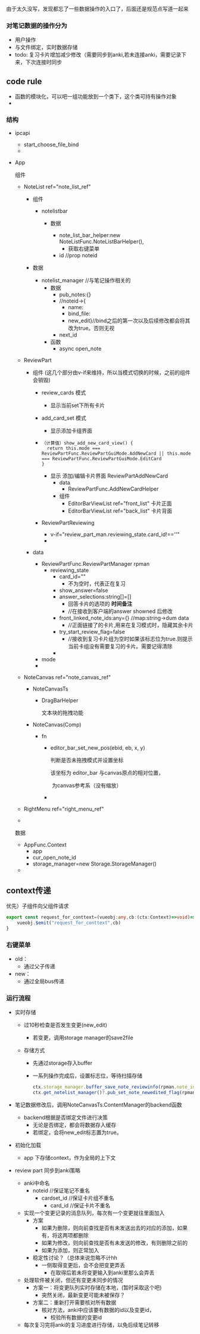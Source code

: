 由于太久没写，发现都忘了一些数据操作的入口了，后面还是规范点写道一起来



### 对笔记数据的操作分为

- 用户操作
- 与文件绑定，实时数据存储
- todo: 复习卡片增加减少修改（需要同步到anki,若未连接anki，需要记录下来，下次连接时同步

## code rule

- 函数的模块化，可以吧一组功能放到一个类下，这个类可持有操作对象
- 

### 结构

- ipcapi

  - start_choose_file_bind
  - 

- App

  组件

  - NoteList ref="note_list_ref"

    - 组件

      - notelistbar

        - 数据

          - note_list_bar_helper:new NoteListFunc.NoteListBarHelper(),
            - 获取右键菜单
          - id //prop noteid

          

    - 数据

      - notelist_manager //与笔记操作相关的
        - 数据
          - pub_notes:{} 
          - //noteid->{
            - name: 
            - bind_file:
            - new_edit}//bind之后的第一次以及后续修改都会将其改为true。否则无视
          - next_id
        - 函数
          - async open_note

  - ReviewPart 

    - 组件 (这几个部分由v-if来维持，所以当模式切换的时候，之前的组件会销毁)

      - review_cards 模式

        - 显示当前set下所有卡片

      - add_card_set 模式

        - 显示添加卡组界面

      - ```
        （计算值）show_add_new_card_view() {
          return this.mode === ReviewPartFunc.ReviewPartGuiMode.AddNewCard || this.mode === ReviewPartFunc.ReviewPartGuiMode.EditCard
        }
        ```

        - 显示 添加/编辑卡片界面 ReviewPartAddNewCard
          - data
            -  ReviewPartFunc.AddNewCardHelper
          - 组件
            - EditorBarViewList ref="front_list" 卡片正面
            - EditorBarViewList  ref="back_list"  卡片背面
        
      - ReviewPartReviewing

        - v-if="review_part_man.reviewing_state.card_id!==''"
        - 
  
    - data
  
      - ReviewPartFunc.ReviewPartManager rpman
        - reviewing_state
          - card_id=""
            - 不为空时，代表正在复习
          - show_answer=false
          - answer_selections:string[]=[]
            - 回答卡片的选项的 **时间备注**
            - //在接收到客户端的answer showned 后修改
          - front_linked_note_ids:any={} //map:string->dum data
            - //正面链接了的卡片,用来在复习模式时，隐藏其余卡片
          - try_start_review_flag=false
            -  //接收到复习卡片组为空时如果该标志位为true.则提示当前卡组没有需要复习的卡片。需要记得清除
          - 
      - mode
      - 
  
  - NoteCanvas ref="note_canvas_ref"
  
    - NoteCanvasTs
  
      - DragBarHelper
  
        文本块的拖拽功能
  
    - NoteCanvas(Comp)
  
      - fn
  
        - editor_bar_set_new_pos(ebid, eb, x, y)
  
          判断是否未拖拽模式并设置坐标
  
          该坐标为 editor_bar 与canvas原点的相对位置，
  
          ​	为canvas参考系（没有缩放）
  
        - 
  
  - RightMenu ref="right_menu_ref"
  
  - 
  
  数据
  
  - AppFunc.Context
    - app
    - cur_open_note_id
    - storage_manager=new Storage.StorageManager()
  - 

## context传递

优先）子组件向父组件请求

```typescript
export const request_for_conttext=(vueobj:any,cb:(ctx:Context)=>void)=>{
    vueobj.$emit("request_for_conttext",cb)
}
```

### 右键菜单

- old：
  - 通过父子传递
- new：
  - 通过全局bus传递

### 运行流程

- 实时存储

  - 过10秒检查是否发生变更(new_edit)

    - 若变更，调用storage manager的save2file

  - 存储方式

    - 先通过storage存入buffer

    - 一系列操作完成后，设置标志位，等待扫描存储

      ```typescript
      ctx.storage_manager.buffer_save_note_reviewinfo(rpman.note_id,rpman.card_set_man)
      ctx.get_notelist_manager()?.pub_set_note_newedited_flag(rpman.note_id)
      ```

- 笔记数据修改后，调用NoteCanvasTs.ContentManager的backend函数

  - backend根据是否绑定文件进行决策
    - 无论是否绑定，都会将数据存入缓存
    - 若绑定，会将new_edit标志置为true。

- 初始化加载

  - app 下存储context，作为全局的上下文

- review part 同步到anki策略

  - anki中命名
    - noteid //保证笔记不重名
      - cardset_id //保证卡片组不重名
        - card_id //保证卡片不重名
  - 实现一个变更记录的消息队列，每次有一个变更就往里面加入
    - 方案
      - 如果为删除，则向前查找是否有未发送出去的对应的添加，如果有，将这两项都删除
      - 如果为修改，则向前查找是否有未发送的修改，有则删除之前的
      - 如果为添加，则正常加入
    - 稳定性讨论？（总体来说忽略不计hh
      - 一侧取得变更后，会不会把变更弄丢
        - 在取得后若未将变更输入到anki里那么会弄丢
  - 处理软件被关闭，但还有变更未同步的情况
    - 方案一：将变更队列实时存储在本地，(暂时采取这个吧)
      - 突然关闭，最新变更可能未被保存？
    - 方案二：重新打开需要核对所有数据
      - 核对方法，anki中应该要有数据的id以及变更id，
        - 校验所有数据的变更id
  - 每次复习完将anki的复习进度进行存储，以免后续笔记转移

